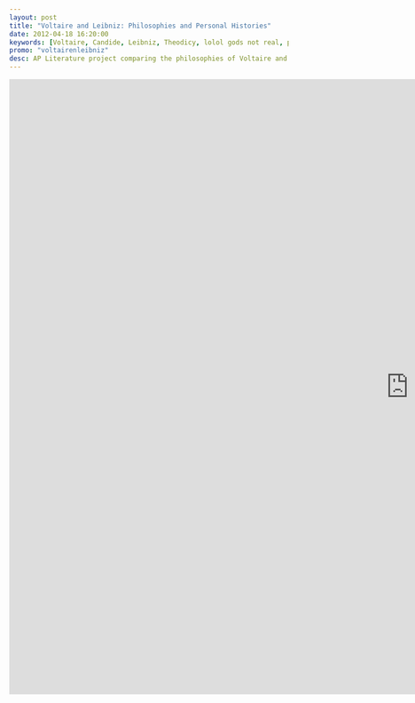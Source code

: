 ```yaml
---
layout: post
title: "Voltaire and Leibniz: Philosophies and Personal Histories"
date: 2012-04-18 16:20:00
keywords: [Voltaire, Candide, Leibniz, Theodicy, lolol gods not real, philosophy, history, aplit, ap literature]
promo: "voltairenleibniz"
desc: AP Literature project comparing the philosophies of Voltaire and his satirical strawman Leibniz
---
```


<iframe src="https://docs.google.com/presentation/d/e/2PACX-1vRHWcO673_Zb-qpgfndBQm9I-OMN3AxE-4uPwSS1o9mYo5gm6A9L47h9uVbjkCZdjQl3qlnA7-qEVCHTMZTHQ0/embed?start=false&loop=false&delayms=3000" frameborder="0" width="1440" height="1109" allowfullscreen="true" mozallowfullscreen="true" webkitallowfullscreen="true"></iframe>